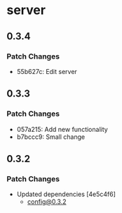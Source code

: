 # server

## 0.3.4

### Patch Changes

- 55b627c: Edit server

## 0.3.3

### Patch Changes

- 057a215: Add new functionality
- b7bccc9: Small change

## 0.3.2

### Patch Changes

- Updated dependencies [4e5c4f6]
  - config@0.3.2
